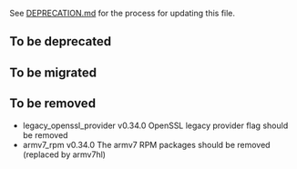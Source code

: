 See [DEPRECATION.md](docs/DEPRECATION.md#process) for the process for updating this file.

## To be deprecated

## To be migrated

## To be removed

* legacy_openssl_provider v0.34.0 OpenSSL legacy provider flag should be removed
* armv7_rpm v0.34.0 The armv7 RPM packages should be removed (replaced by armv7hl)

